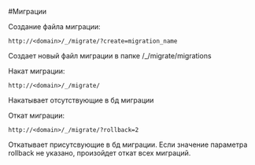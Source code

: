 #Миграции

Создание файла миграции:
``` 
http://<domain>/_/migrate/?create=migration_name
```
Создает новый файл миграции в папке /_/migrate/migrations

Накат миграции:
``` 
http://<domain>/_/migrate/
```
Накатывает отсутствующие в бд миграции

Откат миграции:
``` 
http://<domain>/_/migrate/?rollback=2
```
Откатывает присутсвующие в бд миграции. Если значение параметра rollback не указано, произойдет откат всех миграций.
